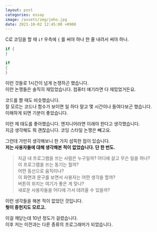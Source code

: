 ```yaml
---
layout: post
categories: essay
image: /assets/img/jeho.jpg
date: 2021-10-02 12:45:00 +0900
---
```


C로 코딩을 할 때 `if` 우측에 `{` 를 써야 하나 한 줄 내려서 써야 하나.

```c
if {
}
```

```c
if
{
}
```

이런 것들로 1시간이 넘게 논쟁하곤 했습니다.  
이런 논쟁들은 솔직히 재밌었습니다. 컴퓨터 얘기라면 다 재밌었거든요.

코드를 짤 때도 비슷했습니다.  
잘 모르는 코드나 함수가 보이면 일 하다 말고 몇 시간이나 들여다보곤 했습니다.  
이해하게 되면 기분이 좋았습니다.

이런 제 태도를 좋아했습니다. 엔지니어라면 이래야 한다고 생각했습니다.  
지금 생각해도 뭐 괜찮습니다. 코딩 스타일 논쟁은 빼고요.

그런데 가만히 생각해보니 한 가지 섬뜩한 점이 있습니다.  
**저는 사용자들에 대해 생각해본 적이 없었습니다. 단 한 번도.**

> 지금 내 프로그램을 쓰는 사람은 누구일까? 어디에 살고 무슨 일을 하나?  
> 이 프로그램을 쓰는 동기는 뭘까?  
> 어떤 동선으로 움직이나?  
> 이 화면과 문구를 보면서 사용자는 어떤 생각을 할까?  
> 버튼의 위치는 여기가 좋은 게 맞나?  
> 새로운 사용자들을 어디에 가서 데려올 수 있을까?

이런 생각들을 해본 적이 없었던 것입니다.  
**뭣이 중헌지도 모르고.**

이걸 깨닫는데 10년 정도가 걸렸습니다.  
이후 저는 이전과는 다른 종류의 프로그래머가 되었습니다.
